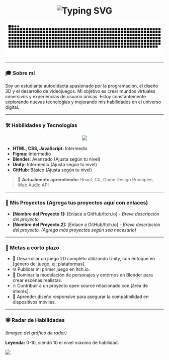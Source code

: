 <h1 align="center">
  <img src="https://readme-typing-svg.demolab.com?font=Orbitron&size=30&pause=1000&color=AA00FF&center=true&vCenter=true&width=435&lines=Hi+there%2C+I'm+Nash+%F0%9F%91%8B" alt="Typing SVG" />
</h1>
<p align="center">
  <img src="https://raw.githubusercontent.com/Platane/snk/output/github-contribution-grid-snake.svg" alt="snake animation" />
</p>

---

### 🎓 Sobre mí

Soy un estudiante autodidacta apasionado por la programación, el diseño 3D y el desarrollo de videojuegos.  Mi objetivo es crear mundos virtuales inmersivos y experiencias de usuario únicas.  Estoy constantemente explorando nuevas tecnologías y mejorando mis habilidades en el universo digital.

---

### 🛠️ Habilidades y Tecnologías

<p align="center">
  <img src="https://skillicons.dev/icons?i=html,css,js,figma,blender,unity,github&theme=dark" />
</p>

* **HTML, CSS, JavaScript:** Intermedio
* **Figma:** Intermedio
* **Blender:** Avanzado (Ajusta según tu nivel)
* **Unity:** Intermedio (Ajusta según tu nivel)
* **GitHub:** Básico (Ajusta según tu nivel)

> 🧠 **Actualmente aprendiendo:** React, C#, Game Design Principles, Web Audio API

---

### 🎯 Mis Proyectos (Agrega tus proyectos aquí con enlaces)

* **[Nombre del Proyecto 1]:**  [Enlace a GitHub/Itch.io] - *Breve descripción del proyecto.*
* **[Nombre del Proyecto 2]:**  [Enlace a GitHub/Itch.io] - *Breve descripción del proyecto.*
*(Agrega más proyectos según sea necesario)*


---

### 🎯 Metas a corto plazo

- 🚀 Desarrollar un juego 2D completo utilizando Unity, con enfoque en [género del juego, ej: plataformas].
- 🌐 Publicar mi primer juego en Itch.io.
- 🎨 Dominar la modelación de personajes y entornos en Blender para crear escenas realistas.
- 🔥 Contribuir a un proyecto open source relacionado con [área de interés].
- 📱 Aprender diseño responsive para asegurar la compatibilidad en dispositivos móviles.


---

### 🕸️ Radar de Habilidades

*(Imagen del gráfico de radar)*

**Leyenda:**  0-10, siendo 10 el nivel máximo de habilidad.

<img src="https://quickchart.io/chart?c={
  type:'radar',
  data:{
    labels:['Frontend','Backend','3D','Lógica','Diseño','Game Dev'],
    datasets:[{
      label:'Nivel actual',
      backgroundColor:'rgba(170,0,255,0.3)',
      borderColor:'rgba(170,0,255,1)',
      pointBackgroundColor:'rgba(170,0,255,1)',
      data:[6,3,7,5,8,4]
    }]
  },
  options:{
    scale:{
      angleLines:{ color:'rgba(170,0,255,0.2)' },
      gridLines:{ color:'rgba(170,0,255,0.2)' },
      pointLabels:{ fontColor:'rgba(170,0,255,1)' },
      ticks:{ min:0, max:10, stepSize:2 }
    }
  }
}" width="500"/>










